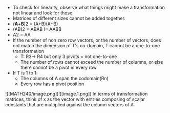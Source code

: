 ---
---
* To check for linearity, observe what things might make a transformation not linear and look for those.
* Matrices of different sizes cannot be added together.
* (**A**+**B**)2 = (A+B)(A+B)
* (AB)2 = ABAB != AABB
* A2 = AA
* If the number of non zero row vectors, or the number of vectors, does not match the dimension of T's co-domain, T cannot be a one-to-one transformation
	* T: R3\-> R4 but only 3 pivots = not one-to-one
	* The number of rows cannot exceed the number of columns, or else there cannot be a pivot in every row
* If T is 1 to 1:
	* The columns of A span the codomain(Rn)
	* Every row has a pivot position

![[MATH240/image.png]]![[image.1.png]]
In terms of transformation matrices, think of x as the vector with entries composing of scalar constants that are multiplied against the column vectors of A
